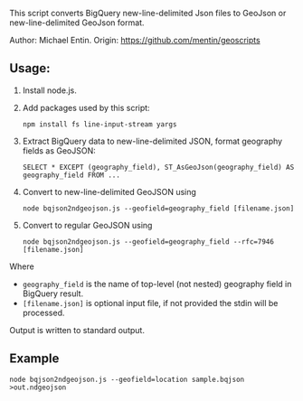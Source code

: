 This script converts BigQuery new-line-delimited Json files
to GeoJson or new-line-delimited GeoJson format.

Author: Michael Entin.
Origin: https://github.com/mentin/geoscripts

## Usage:

1. Install node.js.

2. Add packages used by this script:

   `npm install fs line-input-stream yargs`

3. Extract BigQuery data to new-line-delimited JSON, format geography fields as GeoJSON:

   `SELECT * EXCEPT (geography_field), ST_AsGeoJson(geography_field) AS geography_field FROM ...`

4. Convert to new-line-delimited GeoJSON using

   `node bqjson2ndgeojson.js --geofield=geography_field [filename.json]`

5. Convert to regular GeoJSON using

   `node bqjson2ndgeojson.js --geofield=geography_field --rfc=7946 [filename.json]`

Where
* `geography_field` is the name of top-level (not nested) geography field in BigQuery result.
* `[filename.json]` is optional input file, if not provided the stdin will be processed.

Output is written to standard output.

## Example

`node bqjson2ndgeojson.js --geofield=location sample.bqjson >out.ndgeojson`

